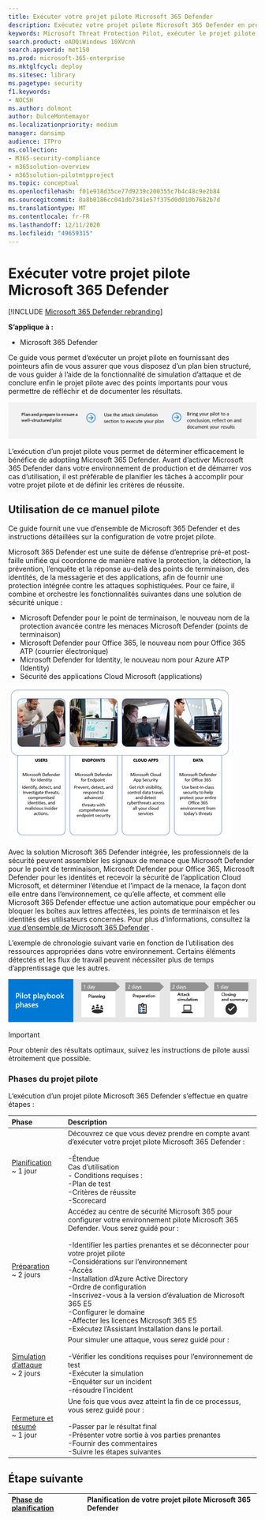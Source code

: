 ```yaml
---
title: Exécuter votre projet pilote Microsoft 365 Defender
description: Exécutez votre projet pilote Microsoft 365 Defender en production pour déterminer efficacement les avantages et l’adoption de Microsoft 365 Defender.
keywords: Microsoft Threat Protection Pilot, exécuter le projet pilote de protection contre les menaces Microsoft, évaluer la protection de Microsoft contre les menaces en production, projet pilote de protection contre les menaces Microsoft, protection contre la vulnérabilité, protection avancée contre les menaces, sécurité des entreprises, périphériques, appareil, identité, utilisateurs, données, applications, incidents, recherche et correction automatiques, chasse avancée
search.product: eADQiWindows 10XVcnh
search.appverid: met150
ms.prod: microsoft-365-enterprise
ms.mktglfcycl: deploy
ms.sitesec: library
ms.pagetype: security
f1.keywords:
- NOCSH
ms.author: dolmont
author: DulceMontemayor
ms.localizationpriority: medium
manager: dansimp
audience: ITPro
ms.collection:
- M365-security-compliance
- m365solution-overview
- m365solution-pilotmtpproject
ms.topic: conceptual
ms.openlocfilehash: f01e918d35ce77d9239c200355c7b4c48c9e2b84
ms.sourcegitcommit: 0a8b0186cc041db7341e57f375d0d010b7682b7d
ms.translationtype: MT
ms.contentlocale: fr-FR
ms.lasthandoff: 12/11/2020
ms.locfileid: "49659315"
---
```

# <a name="run-your-pilot-microsoft-365-defender-project"></a>Exécuter votre projet pilote Microsoft 365 Defender 

[!INCLUDE [Microsoft 365 Defender rebranding](../includes/microsoft-defender.md)]


**S’applique à :**
- Microsoft 365 Defender


Ce guide vous permet d’exécuter un projet pilote en fournissant des pointeurs afin de vous assurer que vous disposez d’un plan bien structuré, de vous guider à l’aide de la fonctionnalité de simulation d’attaque et de conclure enfin le projet pilote avec des points importants pour vous permettre de réfléchir et de documenter les résultats.

![Phases de l’exécution d’un pilote Microsoft 365 Defender](../../media/pilotphases.png)


L’exécution d’un projet pilote vous permet de déterminer efficacement le bénéfice de adoptiing Microsoft 365 Defender. Avant d’activer Microsoft 365 Defender dans votre environnement de production et de démarrer vos cas d’utilisation, il est préférable de planifier les tâches à accomplir pour votre projet pilote et de définir les critères de réussite. 


## <a name="how-to-use-this-pilot-playbook"></a>Utilisation de ce manuel pilote

Ce guide fournit une vue d’ensemble de Microsoft 365 Defender et des instructions détaillées sur la configuration de votre projet pilote. 

Microsoft 365 Defender est une suite de défense d’entreprise pré-et post-faille unifiée qui coordonne de manière native la protection, la détection, la prévention, l’enquête et la réponse au-delà des points de terminaison, des identités, de la messagerie et des applications, afin de fournir une protection intégrée contre les attaques sophistiquées. Pour ce faire, il combine et orchestre les fonctionnalités suivantes dans une solution de sécurité unique :
  - Microsoft Defender pour le point de terminaison, le nouveau nom de la protection avancée contre les menaces Microsoft Defender (points de terminaison)
  - Microsoft Defender pour Office 365, le nouveau nom pour Office 365 ATP (courrier électronique) 
  - Microsoft Defender for Identity, le nouveau nom pour Azure ATP (Identity) 
  - Sécurité des applications Cloud Microsoft (applications)

![Image of_Microsoft 365 Defender solution for Users, Microsoft Defender for Identity, for Endpoints Microsoft Defender for Endpoint, for Cloud Apps, Microsoft Cloud App Security, and for Data, Microsoft Defender for Office 365](../../media/mtp/m365pillars.png)

Avec la solution Microsoft 365 Defender intégrée, les professionnels de la sécurité peuvent assembler les signaux de menace que Microsoft Defender pour le point de terminaison, Microsoft Defender pour Office 365, Microsoft Defender pour les identités et recevoir la sécurité de l’application Cloud Microsoft, et déterminer l’étendue et l’impact de la menace, la façon dont elle entre dans l’environnement, ce qu’elle affecte, et comment elle Microsoft 365 Defender effectue une action automatique pour empêcher ou bloquer les boîtes aux lettres affectées, les points de terminaison et les identités des utilisateurs concernés. Pour plus d’informations, consultez la [vue d’ensemble de Microsoft 365 Defender](https://docs.microsoft.com/microsoft-365/security/mtp/microsoft-threat-protection) .



L’exemple de chronologie suivant varie en fonction de l’utilisation des ressources appropriées dans votre environnement. Certains éléments détectés et les flux de travail peuvent nécessiter plus de temps d’apprentissage que les autres.

![Exemple de chronologie dans l’exécution d’un pilote Microsoft 365 Defender](../../media/phase-diagrams/pilot-phases.png)

>[!IMPORTANT]
>Pour obtenir des résultats optimaux, suivez les instructions de pilote aussi étroitement que possible.


### <a name="pilot-playbook-phases"></a>Phases du projet pilote 

L’exécution d’un projet pilote Microsoft 365 Defender s’effectue en quatre étapes :

|Phase | Description | 
|:-------|:-----|
| [Planification](mtp-pilot-plan.md)<br> ~ 1 jour| Découvrez ce que vous devez prendre en compte avant d’exécuter votre projet pilote Microsoft 365 Defender : <br><br>-Étendue <br> Cas d’utilisation <br>- Conditions requises : <br>-Plan de test <br> -Critères de réussite <br> -Scorecard 
| [Préparation](mtp-evaluation.md) <br>~ 2 jours|  Accédez au centre de sécurité Microsoft 365 pour configurer votre environnement pilote Microsoft 365 Defender. Vous serez guidé pour :<br><br>-Identifier les parties prenantes et se déconnecter pour votre projet pilote <br> -Considérations sur l’environnement <br>-Accès <br>-Installation d’Azure Active Directory <br> -Ordre de configuration <br> -Inscrivez-vous à la version d’évaluation de Microsoft 365 E5 <br> -Configurer le domaine <br>-Affecter les licences Microsoft 365 E5 <br> -Exécutez l’Assistant Installation dans le portail.|
| [Simulation d’attaque](mtp-pilot-simulate.md) <br>~ 2 jours| Pour simuler une attaque, vous serez guidé pour :<br><br>-Vérifier les conditions requises pour l’environnement de test <br>-Exécuter la simulation <br>-Enquêter sur un incident <br>-résoudre l’incident 
| [Fermeture et résumé](mtp-pilot-close.md) <br>~ 1 jour| Une fois que vous avez atteint la fin de ce processus, vous serez guidé pour :<br><br>-Passer par le résultat final<br>-Présenter votre sortie à vos parties prenantes <br>-Fournir des commentaires <br>-Suivre les étapes suivantes 

## <a name="next-step"></a>Étape suivante
|[Phase de planification](mtp-pilot-plan.md) | Planification de votre projet pilote Microsoft 365 Defender 
|:-------|:-----|
